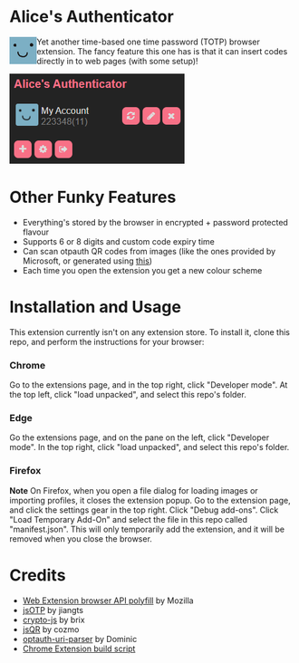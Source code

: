 # Alice's Authenticator

<img align="left" src="icons/totp-48.png">

Yet another time-based one time password (TOTP) browser extension.  The fancy feature this one has is that it can insert codes directly in to web pages (with some setup)!

![Screenshot of the extension](screenshots/code_generated_cropped.png)

# Other Funky Features
- Everything's stored by the browser in encrypted + password protected flavour
- Supports 6 or 8 digits and custom code expiry time
- Can scan otpauth QR codes from images (like the ones provided by Microsoft, or generated using [this](https://stefansundin.github.io/2fa-qr/))
- Each time you open the extension you get a new colour scheme

# Installation and Usage
This extension currently isn't on any extension store.  To install it, clone this repo, and perform the instructions for your browser:

### Chrome
Go to the extensions page, and in the top right, click "Developer mode".  At the top left, click "load unpacked", and select this repo's folder.

### Edge
Go the extensions page, and on the pane on the left, click "Developer mode".  In the top right, click "load unpacked", and select this repo's folder.

### Firefox
**Note** On Firefox, when you open a file dialog for loading images or importing profiles, it closes the extension popup.
Go to the extension page, and click the settings gear in the top right.  Click "Debug add-ons".  Click "Load Temporary Add-On" and select the file in this repo called "manifest.json".  This will only temporarily add the extension, and it will be removed when you close the browser.


# Credits
- [Web Extension browser API polyfill](https://github.com/mozilla/webextension-polyfill) by Mozilla
- [jsOTP](https://github.com/jiangts/JS-OTP) by jiangts
- [crypto-js](https://github.com/brix/crypto-js) by brix
- [jsQR](https://github.com/cozmo/jsQR) by cozmo
- [optauth-uri-parser](https://gitlab.com/dominicp/otpauth-uri-parser) by Dominic
- [Chrome Extension build script](https://stackoverflow.com/a/18709204)